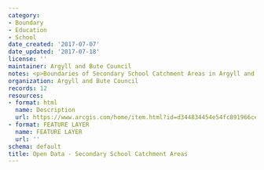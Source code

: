 ```yaml
---
category:
- Boundary
- Education
- School
date_created: '2017-07-07'
date_updated: '2017-07-18'
license: ''
maintainer: Argyll and Bute Council
notes: <p>Boundaries of Secondary School Catchment Areas in Argyll and Bute</p>
organization: Argyll and Bute Council
records: 12
resources:
- format: html
  name: Description
  url: https://www.arcgis.com/home/item.html?id=d344834454e54fc891966ce23c3cfa34
- format: FEATURE LAYER
  name: FEATURE LAYER
  url: ''
schema: default
title: Open Data - Secondary School Catchment Areas
---
```

